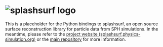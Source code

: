 # ![splashsurf logo](https://raw.githubusercontent.com/InteractiveComputerGraphics/splashsurf/main/logos/logo_small.svg "splashsurf")

This is a placeholder for the Python bindings to splashsurf, an open source surface reconstruction library for particle data from SPH simulations.
In the meantime, please refer to the [project website (splashsurf.physics-simulation.org)](https://splashsurf.physics-simulation.org/) or the [main repository](https://github.com/InteractiveComputerGraphics/splashsurf) for more information.
